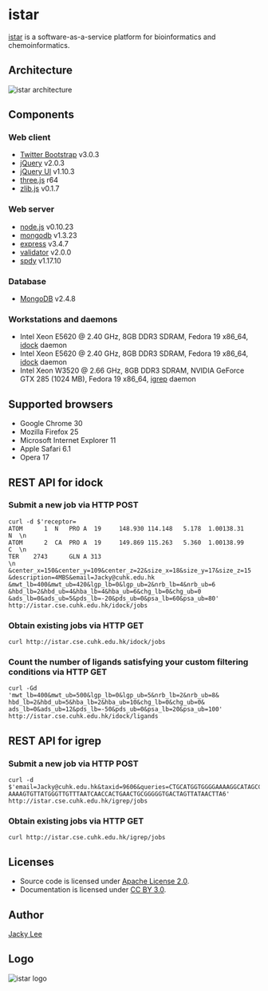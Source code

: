 istar
=====

[istar] is a software-as-a-service platform for bioinformatics and chemoinformatics.


Architecture
------------

![istar architecture](https://github.com/HongjianLi/istar/raw/master/public/architecture.png)


Components
----------

### Web client

* [Twitter Bootstrap] v3.0.3
* [jQuery] v2.0.3
* [jQuery UI] v1.10.3
* [three.js] r64
* [zlib.js] v0.1.7

### Web server

* [node.js] v0.10.23
* [mongodb] v1.3.23
* [express] v3.4.7
* [validator] v2.0.0
* [spdy] v1.17.10

### Database

* [MongoDB] v2.4.8

### Workstations and daemons

* Intel Xeon E5620 @ 2.40 GHz, 8GB DDR3 SDRAM, Fedora 19 x86_64, [idock] daemon
* Intel Xeon E5620 @ 2.40 GHz, 8GB DDR3 SDRAM, Fedora 19 x86_64, [idock] daemon
* Intel Xeon W3520 @ 2.66 GHz, 8GB DDR3 SDRAM, NVIDIA GeForce GTX 285 (1024 MB), Fedora 19 x86_64, [igrep] daemon


Supported browsers
------------------

* Google Chrome 30
* Mozilla Firefox 25
* Microsoft Internet Explorer 11
* Apple Safari 6.1
* Opera 17


REST API for idock
------------------

### Submit a new job via HTTP POST

    curl -d $'receptor=
    ATOM      1  N   PRO A  19     148.930 114.148   5.178  1.00138.31           N  \n
    ATOM      2  CA  PRO A  19     149.869 115.263   5.360  1.00138.99           C  \n
    TER    2743      GLN A 313                                                      \n
    &center_x=150&center_y=109&center_z=22&size_x=18&size_y=17&size_z=15
    &description=4MBS&email=Jacky@cuhk.edu.hk
    &mwt_lb=400&mwt_ub=420&lgp_lb=0&lgp_ub=2&nrb_lb=4&nrb_ub=6
    &hbd_lb=2&hbd_ub=4&hba_lb=4&hba_ub=6&chg_lb=0&chg_ub=0
    &ads_lb=0&ads_ub=5&pds_lb=-20&pds_ub=0&psa_lb=60&psa_ub=80'
    http://istar.cse.cuhk.edu.hk/idock/jobs

### Obtain existing jobs via HTTP GET

    curl http://istar.cse.cuhk.edu.hk/idock/jobs

### Count the number of ligands satisfying your custom filtering conditions via HTTP GET

    curl -Gd
    'mwt_lb=400&mwt_ub=500&lgp_lb=0&lgp_ub=5&nrb_lb=2&nrb_ub=8&
    hbd_lb=2&hbd_ub=5&hba_lb=2&hba_ub=10&chg_lb=0&chg_ub=0&
    ads_lb=0&ads_ub=12&pds_lb=-50&pds_ub=0&psa_lb=20&psa_ub=100'
    http://istar.cse.cuhk.edu.hk/idock/ligands


REST API for igrep
------------------

### Submit a new job via HTTP POST

    curl -d $'email=Jacky@cuhk.edu.hk&taxid=9606&queries=CTGCATGGTGGGGAAAAGGCATAGCCTGGG3
    AAAAGTGTTATGGGTTGTTTAATCAACCACTGAACTGCGGGGGTGACTAGTTATAACTTA6'
    http://istar.cse.cuhk.edu.hk/igrep/jobs

### Obtain existing jobs via HTTP GET

    curl http://istar.cse.cuhk.edu.hk/igrep/jobs


Licenses
--------

* Source code is licensed under [Apache License 2.0].
* Documentation is licensed under [CC BY 3.0].


Author
------

[Jacky Lee]


Logo
----

![istar logo](https://github.com/HongjianLi/istar/raw/master/logo.png)



[istar]: http://istar.cse.cuhk.edu.hk
[idock]: http://istar.cse.cuhk.edu.hk/idock
[igrep]: http://istar.cse.cuhk.edu.hk/igrep
[iview]: http://istar.cse.cuhk.edu.hk/iview
[Twitter Bootstrap]: https://github.com/twitter/bootstrap
[jQuery]: https://github.com/jquery/jquery
[jQuery UI]: https://github.com/jquery/jquery-ui
[three.js]: https://github.com/mrdoob/three.js
[zlib.js]: https://github.com/imaya/zlib.js
[node.js]: https://github.com/joyent/node
[mongodb]: https://github.com/mongodb/node-mongodb-native
[express]: https://github.com/visionmedia/express
[validator]: https://github.com/chriso/node-validator
[spdy]: https://github.com/indutny/node-spdy
[MongoDB]: https://github.com/mongodb/mongo
[Apache License 2.0]: http://www.apache.org/licenses/LICENSE-2.0
[CC BY 3.0]: http://creativecommons.org/licenses/by/3.0
[Jacky Lee]: http://www.cse.cuhk.edu.hk/~hjli

